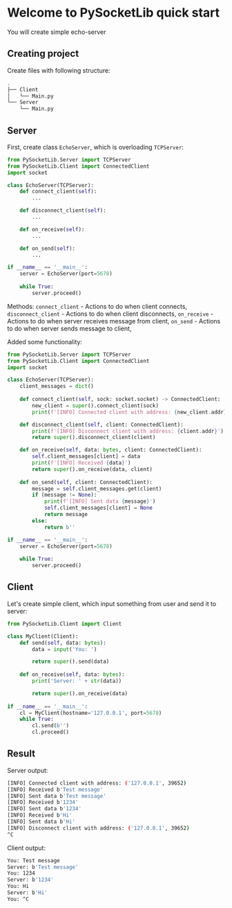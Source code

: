 # Welcome to PySocketLib quick start

You will create simple echo-server

## Creating project

Create files with following structure:

```bash
.
├── Client
│   └── Main.py
└── Server
    └── Main.py
```

## Server

First, create class `EchoServer`, which is overloading `TCPServer`:

```python
from PySocketLib.Server import TCPServer
from PySocketLib.Client import ConnectedClient
import socket

class EchoServer(TCPServer):
    def connect_client(self):
        ...

    def disconnect_client(self):
        ...

    def on_receive(self):
        ...

    def on_send(self):
        ...

if __name__ == '__main__':
    server = EchoServer(port=5678)
    
    while True:
        server.proceed()
```

Methods:
`connect_client` - Actions to do when client connects,
`disconnect_client` - Actions to do when client disconnects,
`on_receive` - Actions to do when server receives message from client,
`on_send` - Actions to do when server sends message to client,

Added some functionality:

```python
from PySocketLib.Server import TCPServer
from PySocketLib.Client import ConnectedClient
import socket

class EchoServer(TCPServer):
    client_messages = dict()
    
    def connect_client(self, sock: socket.socket) -> ConnectedClient:
        new_client = super().connect_client(sock)
        print(f'[INFO] Connected client with address: {new_client.addr}')

    def disconnect_client(self, client: ConnectedClient):
        print(f'[INFO] Disconnect client with address: {client.addr}')
        return super().disconnect_client(client)

    def on_receive(self, data: bytes, client: ConnectedClient):
        self.client_messages[client] = data
        print(f'[INFO] Received {data}')
        return super().on_receive(data, client)
    
    def on_send(self, client: ConnectedClient):
        message = self.client_messages.get(client)
        if (message != None):
            print(f'[INFO] Sent data {message}')
            self.client_messages[client] = None
            return message
        else:
            return b''

if __name__ == '__main__':
    server = EchoServer(port=5678)
    
    while True:
        server.proceed()
```

## Client

Let's create simple client, which input something from user and send it to server:

```python
from PySocketLib.Client import Client

class MyClient(Client):
    def send(self, data: bytes):
        data = input('You: ')

        return super().send(data)
    
    def on_receive(self, data: bytes):
        print('Server: ' + str(data))

        return super().on_receive(data)
    
if __name__ == '__main__':
    cl = MyClient(hostname='127.0.0.1', port=5678)
    while True:
        cl.send(b'')
        cl.proceed()
```

## Result

Server output:

```bash
[INFO] Connected client with address: ('127.0.0.1', 39652)
[INFO] Received b'Test message'
[INFO] Sent data b'Test message'
[INFO] Received b'1234'
[INFO] Sent data b'1234'
[INFO] Received b'Hi'
[INFO] Sent data b'Hi'
[INFO] Disconnect client with address: ('127.0.0.1', 39652)
^C
```

Client output:

```bash
You: Test message
Server: b'Test message'
You: 1234
Server: b'1234'
You: Hi
Server: b'Hi'
You: ^C
```
